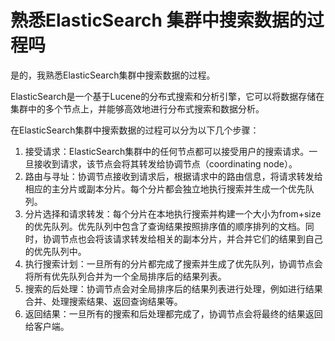 # 熟悉ElasticSearch 集群中搜索数据的过程吗

是的，我熟悉ElasticSearch集群中搜索数据的过程。

ElasticSearch是一个基于Lucene的分布式搜索和分析引擎，它可以将数据存储在集群中的多个节点上，并能够高效地进行分布式搜索和数据分析。

在ElasticSearch集群中搜索数据的过程可以分为以下几个步骤：

1. 接受请求：ElasticSearch集群中的任何节点都可以接受用户的搜索请求。一旦接收到请求，该节点会将其转发给协调节点（coordinating node）。
2. 路由与寻址：协调节点接收到请求后，根据请求中的路由信息，将请求转发给相应的主分片或副本分片。每个分片都会独立地执行搜索并生成一个优先队列。
3. 分片选择和请求转发：每个分片在本地执行搜索并构建一个大小为from+size的优先队列。优先队列中包含了查询结果按照排序值的顺序排列的文档。同时，协调节点也会将该请求转发给相关的副本分片，并合并它们的结果到自己的优先队列中。
4. 执行搜索计划：一旦所有的分片都完成了搜索并生成了优先队列，协调节点会将所有优先队列合并为一个全局排序后的结果列表。
5. 搜索的后处理：协调节点会对全局排序后的结果列表进行处理，例如进行结果合并、处理搜索结果、返回查询结果等。
6. 返回结果：一旦所有的搜索和后处理都完成了，协调节点会将最终的结果返回给客户端。

